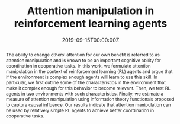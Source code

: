 ---
title: "Attention manipulation in reinforcement learning agents"

# Authors
# If you created a profile for a user (e.g. the default `admin` user), write the username (folder name) here
# and it will be replaced with their full name and linked to their profile.
authors:
- admin
- A. Makkeh
- J. Aru
- D. Theis
- R. Vicente

# Author notes (optional)
author_notes:
- "Corresponding"
# - "Equal contribution"

date: "2019-09-15T00:00:00Z"
doi: "10.32470/CCN.2019.1274-0"

# Schedule page publish date (NOT publication's date).
publishDate: "2019-09-15T00:00:00Z"

# Publication type.
# Legend: 0 = Uncategorized; 1 = Conference paper; 2 = Journal article;
# 3 = Preprint / Working Paper; 4 = Report; 5 = Book; 6 = Book section;
# 7 = Thesis; 8 = Patent
publication_types: ["1"]

# Publication name and optional abbreviated publication name.
publication: Conference on Cognitive Computational Neuroscience (CCN)
publication_short: Cognitive Computational Neuroscience (CCN)

abstract: The ability to change others’ attention for our own benefit is referred to as attention manipulation and is known to be an important cognitive ability for coordination in cooperative tasks. In this work, we formulate attention manipulation in the context of reinforcement learning (RL) agents and argue that if the environment is complex enough agents will learn to use this skill. In particular, we first outline some of the characteristics in the environment that make it complex enough for this behavior to become relevant. Then, we test RL agents in two environments with such characteristics. Finally, we estimate a measure of attention manipulation using information theory functionals proposed to capture causal influence. Our results indicate that attention manipulation can be used by relatively simple RL agents to achieve better coordination in cooperative tasks.


# Summary. An optional shortened abstract.
summary:

tags: []

# Display this page in the Featured widget?
featured: false

# Custom links (uncomment lines below)
links:
- name: CCN
  url: https://ccneuro.org/2019/Papers/ViewPapers.asp?PaperNum=1274

url_pdf: 'publication/manipulation/manipulation.pdf'
url_code: ''
url_dataset: ''
url_poster: 'publication/manipulation/poster.png'
url_project: ''
url_slides: ''
url_source: ''
url_video: ''

# Featured image
# To use, add an image named `featured.jpg/png` to your page's folder.
image:
  caption: 'Poster'
  focal_point: ""
  preview_only: false

# Associated Projects (optional).
#   Associate this publication with one or more of your projects.
#   Simply enter your project's folder or file name without extension.
#   E.g. `internal-project` references `content/project/internal-project/index.md`.
#   Otherwise, set `projects: []`.
projects: []

# Slides (optional).
#   Associate this publication with Markdown slides.
#   Simply enter your slide deck's filename without extension.
#   E.g. `slides: "example"` references `content/slides/example/index.md`.
#   Otherwise, set `slides: ""`.
slides: ""
---